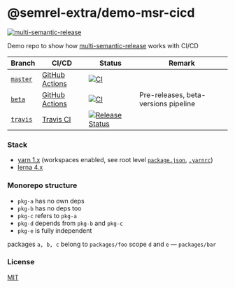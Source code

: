 # @semrel-extra/demo-msr-cicd
[![multi-semantic-release](https://img.shields.io/badge/msr-%F0%9F%A4%96%20%F0%9F%93%A6%20%F0%9F%9A%80-b8e3fc.svg?style=flat)](https://github.com/dhoulb/multi-semantic-release) 

Demo repo to show how [multi-semantic-release](https://github.com/dhoulb/multi-semantic-release) works with CI/CD

| Branch | CI/CD | Status | Remark
|---|---|---|---
|[`master`](https://github.com/semrel-extra/demo-msr-cicd/tree/master) | [GitHub Actions](https://github.com/features/actions) | [![CI](https://github.com/semrel-extra/demo-msr-cicd/workflows/CI/badge.svg?branch=master)](https://github.com/semrel-extra/demo-msr-cicd/actions)
|[`beta`](https://github.com/semrel-extra/demo-msr-cicd/tree/beta) | [GitHub Actions](https://github.com/features/actions) | [![CI](https://github.com/semrel-extra/demo-msr-cicd/workflows/CI/badge.svg?branch=beta)](https://github.com/semrel-extra/demo-msr-cicd/actions) | Pre-releases, beta-versions pipeline
|[`travis`](https://github.com/semrel-extra/demo-msr-cicd/tree/travis) | [Travis CI](https://www.travis-ci.com/) | [![Release Status](https://app.travis-ci.com/semrel-extra/demo-msr-cicd.svg?branch=travis)](https://app.travis-ci.com/semrel-extra/demo-msr-cicd)

### Stack
* [yarn 1.x](https://classic.yarnpkg.com/en/docs/workspaces) (workspaces enabled, see root level [`package.json`](package.json), [`.yarnrc`](.yarnrc))
* [lerna 4.x](https://github.com/lerna/lerna)

### Monorepo structure
* `pkg-a` has no own deps
* `pkg-b` has no deps too
* `pkg-c` refers to `pkg-a`
* `pkg-d` depends from `pkg-b` and `pkg-c`
* `pkg-e` is fully independent

packages `a, b, c` belong to `packages/foo` scope
`d` and `e` — `packages/bar`

### License
[MIT](./LICENSE)
